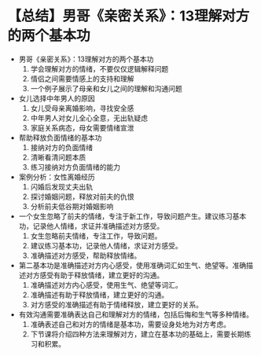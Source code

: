 # 【总结】男哥《亲密关系》：13理解对方的两个基本功

-   男哥《亲密关系》：13理解对方的两个基本功
    1.  学会理解对方的情绪，不要仅仅逻辑解释问题
    2.  情侣之间需要情感上的支持和理解
    3.  一个例子展示了母亲和女儿之间的理解和沟通问题
-   女儿选择中年男人的原因
    1.  女儿受母亲离婚影响，寻找安全感
    2.  中年男人对女儿全心全意，无出轨疑虑
    3.  家庭关系病态，母女需要情绪宣泄
-   帮助释放负面情绪的基本功
    1.  接纳对方的负面情绪
    2.  清晰看清问题本质
    3.  练习接纳对方负面情绪的能力
-   案例分析：女性离婚经历
    1.  闪婚后发现丈夫出轨
    2.  探讨婚姻问题，释放对前夫的仇恨
    3.  分析前夫低谷期对婚姻影响
-   一个女生忽略了前夫的情绪，专注于新工作，导致问题产生。建议练习基本功，记录他人情绪，求证并准确描述对方感受。
    1.  女生忽略前夫情绪，专注工作，导致问题。
    2.  建议练习基本功，记录他人情绪，求证对方感受。
    3.  准确描述对方感受，帮助释放情绪。
-   第二基本功是准确描述对方内心感受，使用准确词汇如生气、绝望等。准确描述对方感受有助于释放情绪，建立更好的沟通。
    1.  准确描述对方内心感受，使用生气、绝望等词汇。
    2.  准确描述有助于释放情绪，建立更好的沟通。
    3.  对方感受的准确描述有助于情绪释放，建立更好的关系。
-   有效沟通需要准确表达自己和理解对方的情绪，包括后悔和生气等多种情绪。
    1.  准确表述自己和对方的情绪是基本功，需要设身处地为对方考虑。
    2.  下节课将介绍四种方法来理解对方，建立在基本功的基础上，需要长期练习和积累。
